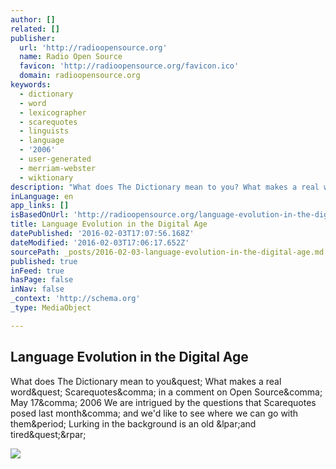 ```yaml
---
author: []
related: []
publisher:
  url: 'http://radioopensource.org'
  name: Radio Open Source
  favicon: 'http://radioopensource.org/favicon.ico'
  domain: radioopensource.org
keywords:
  - dictionary
  - word
  - lexicographer
  - scarequotes
  - linguists
  - language
  - '2006'
  - user-generated
  - merriam-webster
  - wiktionary
description: "What does The Dictionary mean to you? What makes a real word? Scarequotes, in a comment on Open Source, May 17, 2006 We are intrigued by the questions that Scarequotes posed last month, and we'd like to see where we can go with them. Lurking in the background is an old (and tired?)"
inLanguage: en
app_links: []
isBasedOnUrl: 'http://radioopensource.org/language-evolution-in-the-digital-age/'
title: Language Evolution in the Digital Age
datePublished: '2016-02-03T17:07:56.168Z'
dateModified: '2016-02-03T17:06:17.652Z'
sourcePath: _posts/2016-02-03-language-evolution-in-the-digital-age.md
published: true
inFeed: true
hasPage: false
inNav: false
_context: 'http://schema.org'
_type: MediaObject

---
```

<article style=""><h1>Language Evolution in the Digital Age</h1><p>What does The Dictionary mean to you&amp;quest; What makes a real word&amp;quest; Scarequotes&amp;comma; in a comment on Open Source&amp;comma; May 17&amp;comma; 2006 We are intrigued by the questions that Scarequotes posed last month&amp;comma; and we'd like to see where we can go with them&amp;period; Lurking in the background is an old &amp;lpar;and tired&amp;quest;&amp;rpar;</p><img src="http://radioopensource.org/wp-content/uploads/2014/06/DavidFosterWallace1-e1414715896762.jpg" /></article>